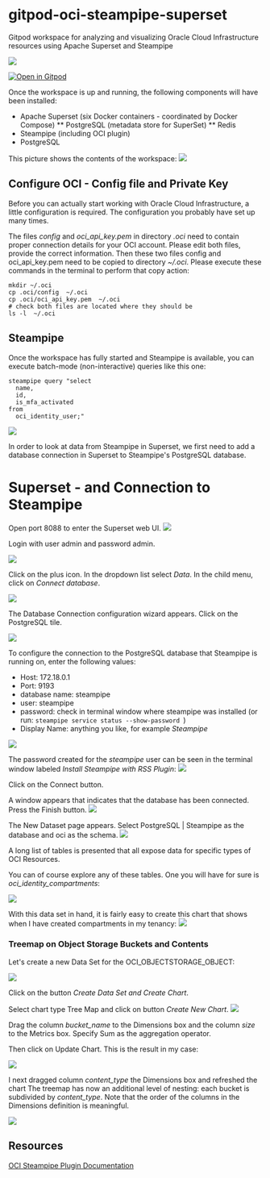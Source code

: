 # gitpod-oci-steampipe-superset
Gitpod workspace for analyzing and visualizing Oracle Cloud Infrastructure resources using Apache Superset and Steampipe

![](images/superset-select-from-oci.png)  

[![Open in Gitpod](https://gitpod.io/button/open-in-gitpod.svg)](https://gitpod.io/#https://github.com/lucasjellema/gitpod-oci-steampipe-superset)

Once the workspace is up and running, the following components will have been installed:

* Apache Superset (six Docker containers - coordinated by Docker Compose)
** PostgreSQL (metadata store for SuperSet)
** Redis
* Steampipe (including OCI plugin)
* PostgreSQL 

This picture shows the contents of the workspace:
![](images/workspace.png)  


## Configure OCI - Config file and Private Key

Before you can actually start working with Oracle Cloud Infrastructure, a little configuration is required. The configuration you probably have set up many times.

The files *config* and *oci_api_key.pem* in directory *.oci* need to contain proper connection details for your OCI account. Please edit both files, provide the correct information. Then these two files config and oci_api_key.pem need to be copied to directory *~/.oci*. Please execute these commands in the terminal to perform that copy action:

```
mkdir ~/.oci
cp .oci/config  ~/.oci
cp .oci/oci_api_key.pem  ~/.oci
# check both files are located where they should be
ls -l  ~/.oci
```

## Steampipe

Once the workspace has fully started and Steampipe is available, you can execute batch-mode (non-interactive) queries like this one:

```
steampipe query "select
  name,
  id,
  is_mfa_activated
from
  oci_identity_user;"
```

![](images/steampipe-oci-query.png)  

In order to look at data from Steampipe in Superset, we first need to add a database connection in Superset to Steampipe's PostgreSQL database.

# Superset - and Connection to Steampipe

Open port 8088 to enter the Superset web UI. 
![](images/open-superset-ui.png)  

Login with user admin and password admin.

![](images/superset-login.png)  

Click on the plus icon. In the dropdown list select *Data*. In the child menu, click on *Connect database*.

![](images/add-db-connection.png)  

The Database Connection configuration wizard appears. Click on the PostgreSQL tile.

![](images/define-steampipe-postgresqlconnection.png)  

 To configure the connection to the PostgreSQL database that Steampipe is running on, enter the following values:

* Host: 172.18.0.1
* Port: 9193
* database name: steampipe
* user: steampipe
* password: check in terminal window where steampipe was installed (or run: `steampipe service status --show-password `)
* Display Name: anything you like, for example *Steampipe* 

![](images/db-connecton-configuration.png)  

The password created for the *steampipe* user can be seen in the terminal window labeled *Install Steampipe with RSS Plugin*:
![](images/postgresql-password-in-terminal.png)  

Click on the Connect button.

A window appears that indicates that the database has been connected. Press the Finish button.
![](images/step3-connected.png)  

The New Dataset page appears. Select PostgreSQL | Steampipe as the database and oci as the schema.
![](images/new-dataset.png)  

A long list of tables is presented that all expose data for specific types of OCI Resources.

You can of course explore any of these tables. One you will have for sure is *oci_identity_compartments*:

![](images/compartment-dataset.png)  

With this data set in hand, it is fairly easy to create this chart that shows when I have created compartments in my tenancy:
![](images/compartments-barchart.png)  

### Treemap on Object Storage Buckets and Contents

Let's create a new Data Set for the OCI_OBJECTSTORAGE_OBJECT:

![](images/objectstorage-dataset.png)  

Click on the button *Create Data Set and Create Chart*.

Select chart type Tree Map and click on button *Create New Chart*.
![](images/chart-type-treemap.png)  

Drag the column *bucket_name* to the Dimensions box and the column *size* to the Metrics box. Specify Sum as the aggregation operator.

Then click on Update Chart. This is the result in my case:

![](images/buckets-treemap.png)  

I next dragged column *content_type* the Dimensions box and refreshed the chart The treemap has now an additional level of nesting: each bucket is subdivided by *content_type*. Note that the order of the columns in the Dimensions definition is meaningful.

![](images/treemap-buckets-by-contenttype.png)  

## Resources

[OCI Steampipe Plugin Documentation](https://hub.steampipe.io/plugins/turbot/oci)

